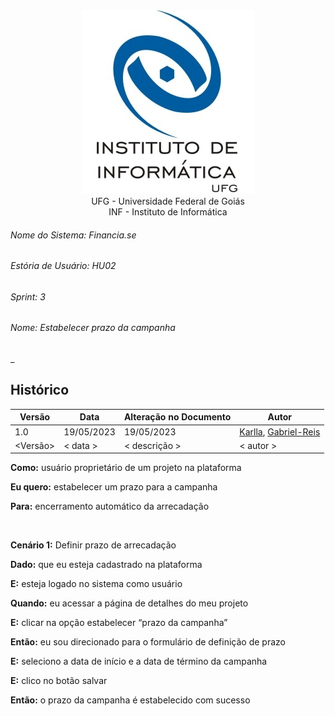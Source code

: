 <div align=center>
  <img src="/imagens/INFVertical.jpg">
</div>


<div align="center">UFG - Universidade Federal de Goiás</div>
<div align="center">INF - Instituto de Informática</div>

###### Nome do Sistema: Financia.se
###### Estória de Usuário: HU02
###### Sprint: 3
###### Nome: _Estabelecer prazo da campanha_
_

## Histórico
|**Versão**|**Data**|**Alteração no Documento**|**Autor**|
|------|----|---------|-----|
|1.0|19/05/2023|19/05/2023|[Karlla](https://github.com/karllaloane), [Gabriel-Reis](https://github.com/gabrielreisdvs)|
|<Versão>|< data >|< descrição >|< autor >|



**Como:** usuário proprietário de um projeto na plataforma

**Eu quero:** estabelecer um prazo para a campanha

**Para:** encerramento automático da arrecadação

<br />

**Cenário 1:** Definir prazo de arrecadação

**Dado:** que eu esteja cadastrado na plataforma

**E:** esteja logado no sistema como usuário

**Quando:** eu acessar a página de detalhes do meu projeto

**E:** clicar na opção estabelecer “prazo da campanha”

**Então:** eu sou direcionado para o formulário de definição de prazo

**E:** seleciono a data de início e a data de término da campanha

**E:** clico no botão salvar

**Então:** o prazo da campanha é estabelecido com sucesso


</DIV>
